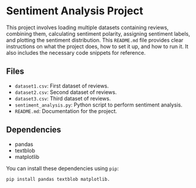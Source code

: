 # Sentiment Analysis Project

This project involves loading multiple datasets containing reviews, combining them, calculating sentiment polarity, assigning sentiment labels, and plotting the sentiment distribution. This `README.md` file provides clear instructions on what the project does, how to set it up, and how to run it. It also includes the necessary code snippets for reference.


## Files

- `dataset1.csv`: First dataset of reviews.
- `dataset2.csv`: Second dataset of reviews.
- `dataset3.csv`: Third dataset of reviews.
- `sentiment_analysis.py`: Python script to perform sentiment analysis.
- `README.md`: Documentation for the project.

## Dependencies 

- pandas
- textblob
- matplotlib

You can install these dependencies using `pip`:

```bash
pip install pandas textblob matplotlib.


